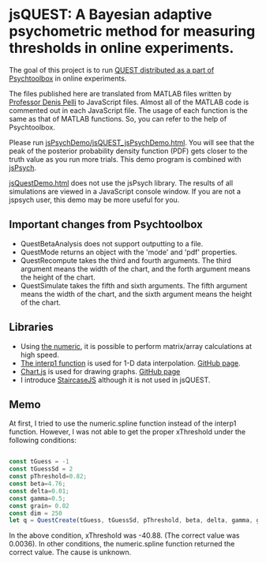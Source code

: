 # jsQUEST: A Bayesian adaptive psychometric method for measuring thresholds in online experiments.

The goal of this project is to run [QUEST distributed as a part of Psychtoolbox](http://psychtoolbox.org/docs/Quest) in online experiments.

The files published here are translated from MATLAB files written by [Professor Denis Pelli](https://as.nyu.edu/faculty/denis-pelli.html) to JavaScript files. Almost all of the MATLAB code is commented out in each JavaScript file. The usage of each function is the same as that of MATLAB functions. So, you can refer to the help of Psychtoolbox.

Please run [jsPsychDemo/jsQUEST_jsPsychDemo.html](https://www.hes.kyushu-u.ac.jp/~kurokid/QUEST/jsPsychDemo/jsQUEST_jsPsychDemo.html). You will see that the peak of the posterior probability density function (PDF) gets closer to the truth value as you run more trials. This demo program is combined with [jsPsych](https://www.jspsych.org/).
 
[jsQuestDemo.html](https://www.hes.kyushu-u.ac.jp/~kurokid/QUEST/jsQuestDemo.html) does not use the jsPsych library. The results of all simulations are viewed in a JavaScript console window. If you are not a jspsych user, this demo may be more useful for you.

## Important changes from Psychtoolbox
- QuestBetaAnalysis does not support outputting to a file.
- QuestMode returns an object with the 'mode' and 'pdf' properties.
- QuestRecompute takes the third and fourth arguments. The third argument means the width of the chart, and the forth argument means the height of the chart.
- QuestSimulate takes the fifth and sixth arguments. The fifth argument means the width of the chart, and the sixth argument means the height of the chart.

## Libraries
- Using [the numeric](https://github.com/sloisel/numeric), it is possible to perform matrix/array calculations at high speed.
- [The interp1 function](https://www.npmjs.com/package/interp1) is used for 1-D data interpolation. [GitHub page](https://github.com/Symmetronic/interp1).
- [Chart.js](https://www.chartjs.org/) is used for drawing graphs. [GitHub page](https://github.com/chartjs/Chart.js)
- I introduce [StaircaseJS](https://github.com/hadrienj/StaircaseJS) although it is not used in jsQUEST.

## Memo
At first, I tried to use the numeric.spline function instead of the interp1 function. However, I was not able to get the proper xThreshold under the following conditions:

```javascript

const tGuess = -1
const tGuessSd = 2
const pThreshold=0.82;
const beta=4.76;
const delta=0.01;
const gamma=0.5;
const grain= 0.02
const dim = 250
let q = QuestCreate(tGuess, tGuessSd, pThreshold, beta, delta, gamma, grain, grain*dim, 1);

```

In the above condition, xThreshold was -40.88. (The correct value was 0.0036). In other conditions, the numeric.spline function returned the correct value. The cause is unknown.
